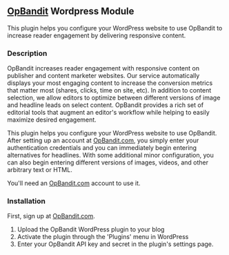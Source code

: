 ## [OpBandit](http://opbandit.com) Wordpress Module

This plugin helps you configure your WordPress website to use OpBandit to increase reader engagement by delivering responsive content.

### Description

OpBandit increases reader engagement with responsive content on publisher and content marketer websites. Our service automatically displays your most engaging content to increase the conversion metrics that matter most (shares, clicks, time on site, etc). In addition to content selection, we allow editors to optimize between different versions of image and headline leads on select content. OpBandit provides a rich set of editorial tools that augment an editor's workflow while helping to easily maximize desired engagement.

This plugin helps you configure your WordPress website to use OpBandit. After setting up an account at [OpBandit.com](https://opbandit.com), you simply enter your authentication credentials and you can immediately begin entering alternatives for headlines.  With some additional minor configuration, you can also begin entering different versions of images, videos, and other arbitrary text or HTML.

You'll need an [OpBandit.com](https://opbandit.com) account to use it.

### Installation

First, sign up at [OpBandit.com](https://opbandit.com).

1. Upload the OpBandit WordPress plugin to your blog
2. Activate the plugin through the 'Plugins' menu in WordPress
3. Enter your OpBandit API key and secret in the plugin's settings page.

